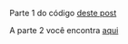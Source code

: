 
Parte 1 do código [deste post](https://sombriks.blogspot.com.br/2016/09/upload-de-arquivo-para-o-node-via.html)

A parte 2 você encontra [aqui](https://github.com/sombriks/blogpost-upload-express-knex)
